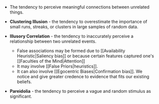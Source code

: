* The tendency to perceive meaningful connections between unrelated things.

* **Clustering Illusion** - the tendency to overestimate the importance of small runs, streaks, or clusters in large samples of random data.

* **Illusory Correlation** - the tendency to inaccurately perceive a relationship between two unrelated events.
	* False associations may be formed due to [[Availability Heuristic|Saliency bias]] or because certain features captured one's [[Faculties of the Mind|Attention]]
	* It may involve [[False Priors|heuristics]]. 
	* It can also involve [[Egocentric Biases|Confirmation bias]]. We notice and give greater credence to evidence that fits our existing beliefs.

* **Pareidolia** - the tendency to perceive a vague and random stimulus as significant.